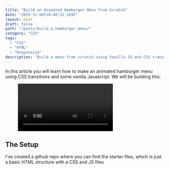 ```yaml
---
title: "Build an Animated Hamburger Menu from Scratch"
date: "2019-11-04T10:40:32.169Z"
layout: post
draft: false
path: "/posts/build_a_hamburger_menu/"
category: "CSS"
tags:
  - "CSS"
  - "HTML"
  - "Responsive"
description: "Build a menu from scratch using Vanilla JS and CSS transitions "
---
```


In this article you will learn how to make an animated hamburger menu using CSS transitions and some vanilla Javascript. We will be building this:

<figure class="video_container">
  <video controls="true" allowfullscreen="true" poster="">
    <source src="menu.mp4" type="video/mp4">
    
  </video>
</figure>

## The Setup

I've created a github repo where you can find the starter files, which is just a basic HTML structure with a CSS and JS files
